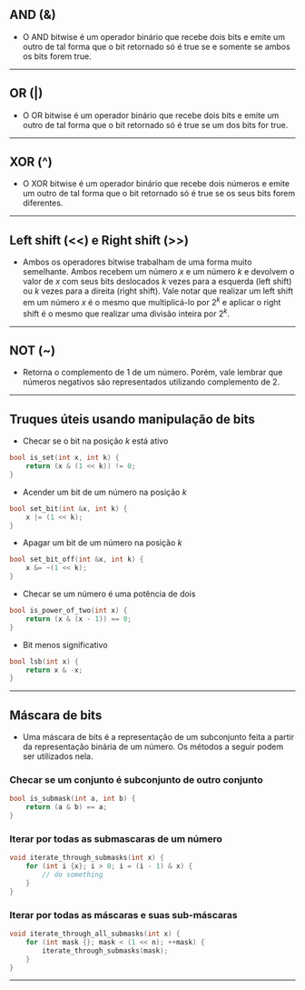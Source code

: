 ## AND (&)

- O AND bitwise é um operador binário que recebe dois bits e emite um outro de tal forma que o bit retornado só é true se e somente se ambos os bits forem true.

---

## OR (|)

- O OR bitwise é um operador binário que recebe dois bits e emite um outro de tal forma que o bit retornado só é true se um dos bits for true.

---

## XOR (^)

- O XOR bitwise é um operador binário que recebe dois números e emite um outro de tal forma que o bit retornado só é true se os seus bits forem diferentes.

---

## Left shift (<<) e Right shift (>>)

- Ambos os operadores bitwise trabalham de uma forma muito semelhante. Ambos recebem um número $x$ e um número $k$ e devolvem o valor de $x$ com seus bits deslocados $k$ vezes para a esquerda (left shift) ou $k$ vezes para a direita (right shift). Vale notar que realizar um left shift em um número $x$ é o mesmo que multiplicá-lo por $2^k$ e aplicar o right shift é o mesmo que realizar uma divisão inteira por $2^k$.

---

## NOT (~)

- Retorna o complemento de 1 de um número. Porém, vale lembrar que números negativos são representados utilizando complemento de 2.
---

## Truques úteis usando manipulação de bits

- Checar se o bit na posição $k$ está ativo

```cpp
bool is_set(int x, int k) {
    return (x & (1 << k)) != 0;
}
```

- Acender um bit de um número na posição $k$

```cpp
bool set_bit(int &x, int k) {
    x |= (1 << k);
}
```

- Apagar um bit de um número na posição $k$

```cpp
bool set_bit_off(int &x, int k) {
    x &= ~(1 << k);
}
```

- Checar se um número é uma potência de dois

```cpp
bool is_power_of_two(int x) {
    return (x & (x - 1)) == 0;
}
```

- Bit menos significativo

```cpp
bool lsb(int x) {
    return x & -x;
}
```

---

## Máscara de bits

- Uma máscara de bits é a representação de um subconjunto feita a partir da representação binária de um número. Os métodos a seguir podem ser utilizados nela.

### Checar se um conjunto é subconjunto de outro conjunto

```cpp
bool is_submask(int a, int b) {
    return (a & b) == a;
}
```

### Iterar por todas as submascaras de um número

```cpp
void iterate_through_submasks(int x) {
    for (int i {x}; i > 0; i = (i - 1) & x) {
        // do something
    }
}
```

### Iterar por todas as máscaras e suas sub-máscaras

```cpp
void iterate_through_all_submasks(int x) {
    for (int mask {}; mask < (1 << n); ++mask) {
        iterate_through_submasks(mask);
    }
}
```

---